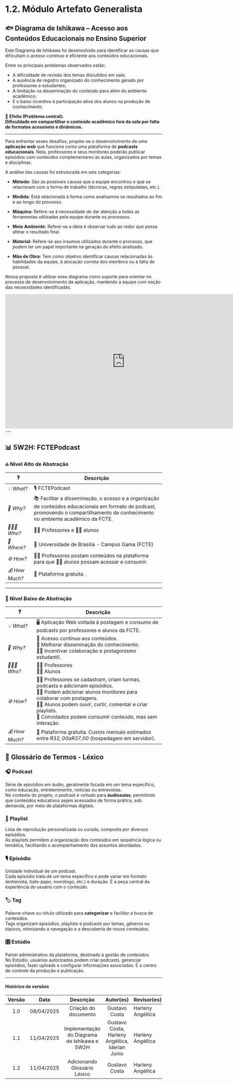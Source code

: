 # 1.2. Módulo Artefato Generalista


## 🐟 Diagrama de Ishikawa – Acesso aos Conteúdos Educacionais no Ensino Superior

Este Diagrama de Ishikawa foi desenvolvido para identificar as causas que dificultam o acesso contínuo e eficiente aos conteúdos educacionais.

Entre os principais problemas observados estão:
- A dificuldade de revisão dos temas discutidos em sala;
- A ausência de registro organizado do conhecimento gerado por professores e estudantes;
- A limitação na disseminação do conteúdo para além do ambiente acadêmico;
- E o baixo incentivo à participação ativa dos alunos na produção de conhecimento.

🎯 **Efeito (Problema central):**  
**Dificuldade em compartilhar o conteúdo acadêmico fora da sala por falta de formatos acessíveis e dinâmicos.**

---

Para enfrentar esses desafios, propõe-se o desenvolvimento de uma **aplicação web** que funcione como uma plataforma de **podcasts educacionais**. Nela, professores e seus monitores poderão publicar episódios com conteúdos complementares às aulas, organizados por temas e disciplinas.

A análise das causas foi estruturada em seis categorias:

- **Método:** São as possíveis causas que a equipe encontrou e que se relacionam com a forma de trabalho (técnicas, regras estipuladas, etc.).

- **Medida:** Está relacionada à forma como analisamos os resultados ao fim e ao longo do processo.

- **Máquina:** Refere-se à necessidade de dar atenção a todas as ferramentas utilizadas pela equipe durante os processos.

- **Meio Ambiente:** Refere-se a ideia é observar tudo ao redor que possa afetar o resultado final.

- **Material:** Refere-se aos insumos utilizados durante o processo, que podem ter um papel importante na geração do efeito analisado.

- **Mão de Obra:** Tem como objetivo identificar causas relacionadas às habilidades da equipe, à alocação correta dos membros ou à falta de pessoal.


Nossa proposta é utilizar esse diagrama como suporte para orientar no processo de desenvolvimento da aplicação, mantendo a equipe com noção das necessidades identificadas.


<iframe width="768" height="432" src="https://miro.com/app/live-embed/uXjVID3_SBU=/?moveToViewport=540,9749,3483,1875&embedId=816571960441" frameborder="0" scrolling="no" allow="fullscreen; clipboard-read; clipboard-write" allowfullscreen></iframe>
---

## 📊 5W2H: FCTEPodcast

### 🔝 Nível Alto de Abstração

| ❓ | Descrição |
|----|-----------|
| *💡 What?* | 🎙️ FCTEPodcast |
| *🎯 Why?* | 📚 Facilitar a disseminação, o acesso e a organização de conteúdos educacionais em formato de podcast, promovendo o compartilhamento de conhecimento no ambiente acadêmico da FCTE. |
| *🧑‍🤝‍🧑 Who?* | 👩‍🏫 Professores e 👨‍🎓 alunos |
| *📍 Where?* | 🏫 Universidade de Brasília - Campus Gama (FCTE) |
| *⚙️ How?* | 👩‍🏫 Professores postam conteúdos na plataforma para que 👨‍🎓 alunos possam acessar e consumir. |
| *💰 How Much?* | 💸 Plataforma gratuita. |

---

### 🔽 Nível Baixo de Abstração

| ❓ | Descrição |
|----|-----------|
| *💡 What?* | 🖥️ Aplicação Web voltada à postagem e consumo de podcasts por professores e alunos da FCTE. |
| *🎯 Why?* | 🔁 Acesso contínuo aos conteúdos. <br> 🚀 Melhorar disseminação do conhecimento. <br> 👨‍🎓 Incentivar colaboração e protagonismo estudantil. |
| *🧑‍🤝‍🧑 Who?* | 👩‍🏫 Professores <br> 👨‍🎓 Alunos |
| *⚙️ How?* | 👩‍🏫 Professores se cadastram, criam turmas, podcasts e adicionam episódios. <br> 🧑‍🏫 Podem adicionar alunos monitores para colaborar com postagens. <br> 👨‍🎓 Alunos podem ouvir, curtir, comentar e criar playlists. <br> 👥 Convidados podem consumir conteúdo, mas sem interação. |
| *💰 How Much?* | 💸 Plataforma gratuita. Custos mensais estimados entre *R$32,00 a R$37,00* (hospedagem em servidor). |


## 🧾 Glossário de Termos - Léxico

### 🎧 **Podcast**  
Série de episódios em áudio, geralmente focada em um tema específico, como educação, entretenimento, notícias ou entrevistas.  
No contexto do projeto, o podcast é voltado para **áudioaulas**, permitindo que conteúdos educativos sejam acessados de forma prática, sob demanda, por meio de plataformas digitais.


### 🎵 **Playlist**  
Lista de reprodução personalizada ou curada, composta por diversos episódios.  
As playlists permitem a organização dos conteúdos em sequência lógica ou temática, facilitando o acompanhamento dos assuntos abordados.


### 🎙️ **Episódio**  
Unidade individual de um podcast.  
Cada episódio trata de um tema específico e pode variar em formato (entrevista, bate-papo, monólogo, etc.) e duração. É a peça central da experiência do usuário com o conteúdo.


### 🏷️ **Tag**  
Palavra-chave ou rótulo utilizado para **categorizar** e facilitar a busca de conteúdos.  
Tags organizam episódios, playlists e podcasts por temas, gêneros ou tópicos, otimizando a navegação e a descoberta de novos conteúdos.


### 🎛️ **Estúdio**  
Painel administrativo da plataforma, destinado à gestão de conteúdos.  
No Estúdio, usuários autorizados podem criar podcasts, gerenciar episódios, fazer uploads e configurar informações associadas. É o centro de controle da produção e publicação.

---

#### Histórico de versões 

| Versão |    Data    |        Descrição         |    Autor(es)    |  Revisor(es)          
| :----: | :--------: | :----------------------: | :-------------: | :----------------|
|  1.0   | 08/04/2025 |   Criação do documento   | Gustavo Costa | Harleny Angéllica  | 
|  1.1   | 11/04/2025 |   Implementação do Diagrama de Ishikawa e  5W2H  | Gustavo Costa, Harleny Angéllica, Iderlan Junio | Harleny Angéllica  |
|  1.2   | 11/04/2025 |   Adicionando Glossário Léxico | Gustavo Costa | Harleny Angéllica |
